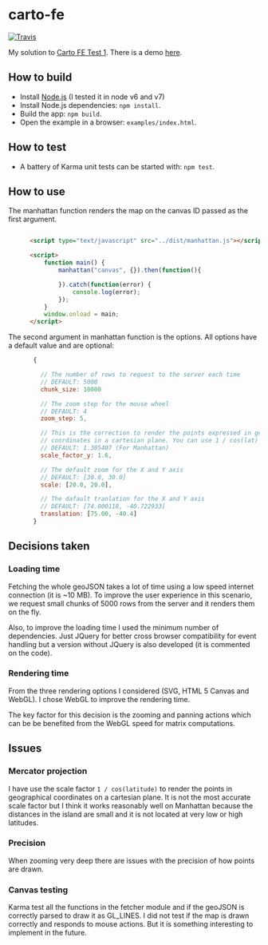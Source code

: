 # carto-fe

[![Travis](https://img.shields.io/travis/jpcano/carto-fe.svg)](https://travis-ci.org/jpcano/carto-fe)

My solution to [Carto FE Test 1](CHALLENGE.md). There is a demo [here](http://jesus.engineer/carto-fe1).

## How to build

- Install [Node.js](http://nodejs.org/download/) (I tested it in node v6 and v7)
- Install Node.js dependencies: `npm install`.
- Build the app: `npm build`.
- Open the example in a browser: `examples/index.html`.

## How to test

- A battery of Karma unit tests can be started with: `npm test`.

## How to use

The manhattan function renders the map on the canvas ID passed as the first argument.

 ```html

       <script type="text/javascript" src="../dist/manhattan.js"></script>

       <script>
           function main() {
               manhattan("canvas", {}).then(function(){

               }).catch(function(error) {
                   console.log(error);
               });
           }
           window.onload = main;
       </script>
 ```

The second argument in manhattan function is the options. All options have a default value and are optional:

```javascript
       {

         // The number of rows to request to the server each time
         // DEFAULT: 5000
         chunk_size: 10000

         // The zoom step for the mouse wheel
         // DEFAULT: 4
         zoom_step: 5,

         // This is the correction to render the points expressed in geographical
         // coordinates in a cartesian plane. You can use 1 / cos(lat) as an aproximation
         // DEFAULT: 1.305407 (For Manhattan)
         scale_factor_y: 1.6,

         // The default zoom for the X and Y axis
         // DEFAULT: [30.0, 30.0]
         scale: [20.0, 20.0],

         // The dafault tranlation for the X and Y axis
         // DEFAULT: [74.000118, -40.722933]
         translation: [75.00, -40.4]
       }
  ```



## Decisions taken

### Loading time

Fetching the whole geoJSON takes a lot of time using a low speed internet connection (it is ~10 MB). To improve the user experience in this scenario, we request small chunks of 5000 rows from the server and it renders them on the fly.

Also, to improve the loading time I used the minimum number of dependencies. Just JQuery for better cross browser compatibility for event handling but a version without JQuery is also developed (it is commented on the code).

### Rendering time

From the three rendering options I considered (SVG, HTML 5 Canvas and WebGL). I chose WebGL to improve the rendering time.

The key factor for this decision is the zooming and panning actions which can be be benefited from the WebGL speed for matrix computations.

## Issues

### Mercator projection

I have use the scale factor `1 / cos(latitude)` to render the points in geographical coordinates on a cartesian plane. It is not the most accurate scale factor but I think it works reasonably well on Manhattan because the distances in the island are small and it is not located at very low or high latitudes.

### Precision

When zooming very deep there are issues with the precision of how points are drawn.

### Canvas testing

Karma test all the functions in the fetcher module and if the geoJSON is correctly parsed to draw it as GL_LINES.
I did not test if the map is drawn correctly and responds to mouse actions. But it is something interesting to implement in the future.